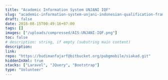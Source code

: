 ```yaml
---
title: "Academic Information System UNJANI IQF"
slug: "academic-information-system-unjani-indonesian-qualification-framework"
draft: false
date: 2018-08-15T00:49:16+07:00
tags: []
images: ["/uploads/compressed/AIS-UNJANI-IQF.png"]
toc: false
# description: string, if empty (substring main content)
description:
link:
repo: "https://budimanfajarf@bitbucket.org/pubgmobile/siakad.git"
hiddenInXml: true
stacks: ["Laravel", "JQuery", "Bootstrap"]
type: "Volunteer"
---
```

